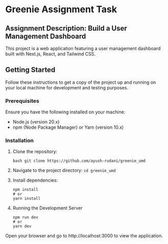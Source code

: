 # Greenie Assignment Task

## Assignment Description: Build a User Management Dashboard

This project is a web application featuring a user management dashboard built with Next.js, React, and Tailwind CSS.

## Getting Started

Follow these instructions to get a copy of the project up and running on your local machine for development and testing purposes.

### Prerequisites

Ensure you have the following installed on your machine:

- Node.js (version 20.x)
- npm (Node Package Manager) or Yarn (version 10.x)


### Installation

1. Clone the repository:

   ```bash git clone https://github.com/ayush-rudani/greenie_umd ```

2. Navigate to the project directory:
    ```cd greenie_umd```

3. Install dependencies:
    ```
    npm install 
    # or
    yarn install
    ```
4. Running the Development Server

    ```
    npm run dev
    # or
    yarn dev
    ```

Open your browser and go to http://localhost:3000 to view the application.
